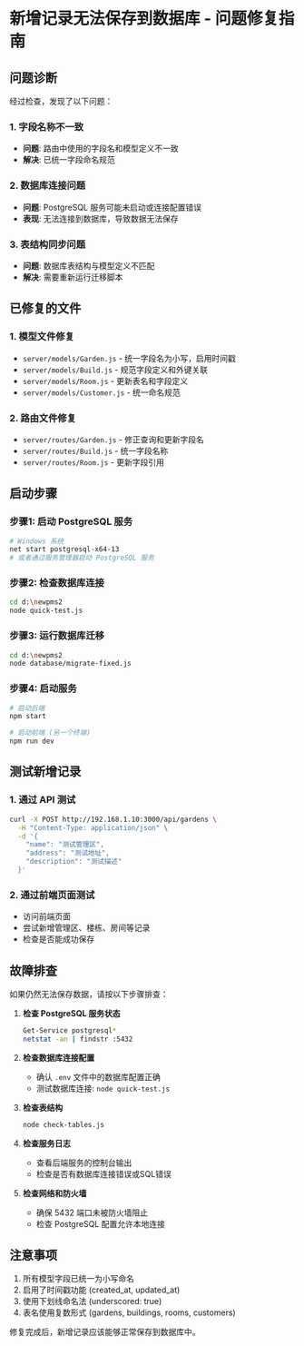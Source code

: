 # 新增记录无法保存到数据库 - 问题修复指南

## 问题诊断

经过检查，发现了以下问题：

### 1. 字段名称不一致
- **问题**: 路由中使用的字段名和模型定义不一致
- **解决**: 已统一字段命名规范

### 2. 数据库连接问题
- **问题**: PostgreSQL 服务可能未启动或连接配置错误
- **表现**: 无法连接到数据库，导致数据无法保存

### 3. 表结构同步问题
- **问题**: 数据库表结构与模型定义不匹配
- **解决**: 需要重新运行迁移脚本

## 已修复的文件

### 1. 模型文件修复
- `server/models/Garden.js` - 统一字段名为小写，启用时间戳
- `server/models/Build.js` - 规范字段定义和外键关联
- `server/models/Room.js` - 更新表名和字段定义
- `server/models/Customer.js` - 统一命名规范

### 2. 路由文件修复
- `server/routes/Garden.js` - 修正查询和更新字段名
- `server/routes/Build.js` - 统一字段名称
- `server/routes/Room.js` - 更新字段引用

## 启动步骤

### 步骤1: 启动 PostgreSQL 服务
```bash
# Windows 系统
net start postgresql-x64-13
# 或者通过服务管理器启动 PostgreSQL 服务
```

### 步骤2: 检查数据库连接
```bash
cd d:\newpms2
node quick-test.js
```

### 步骤3: 运行数据库迁移
```bash
cd d:\newpms2
node database/migrate-fixed.js
```

### 步骤4: 启动服务
```bash
# 启动后端
npm start

# 启动前端 (另一个终端)
npm run dev
```

## 测试新增记录

### 1. 通过 API 测试
```bash
curl -X POST http://192.168.1.10:3000/api/gardens \
  -H "Content-Type: application/json" \
  -d '{
    "name": "测试管理区",
    "address": "测试地址",
    "description": "测试描述"
  }'
```

### 2. 通过前端页面测试
- 访问前端页面
- 尝试新增管理区、楼栋、房间等记录
- 检查是否能成功保存

## 故障排查

如果仍然无法保存数据，请按以下步骤排查：

1. **检查 PostgreSQL 服务状态**
   ```bash
   Get-Service postgresql*
   netstat -an | findstr :5432
   ```

2. **检查数据库连接配置**
   - 确认 `.env` 文件中的数据库配置正确
   - 测试数据库连接: `node quick-test.js`

3. **检查表结构**
   ```bash
   node check-tables.js
   ```

4. **检查服务日志**
   - 查看后端服务的控制台输出
   - 检查是否有数据库连接错误或SQL错误

5. **检查网络和防火墙**
   - 确保 5432 端口未被防火墙阻止
   - 检查 PostgreSQL 配置允许本地连接

## 注意事项

1. 所有模型字段已统一为小写命名
2. 启用了时间戳功能 (created_at, updated_at)
3. 使用下划线命名法 (underscored: true)
4. 表名使用复数形式 (gardens, buildings, rooms, customers)

修复完成后，新增记录应该能够正常保存到数据库中。
